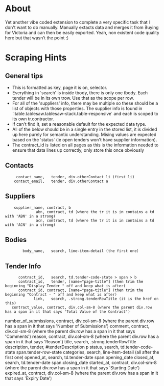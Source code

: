 # About
Yet another vibe coded extension to complete a very specific task that I don't want to do manually. Manually extacts data and merges it from Buying for Victoria and can then be easily exported. Yeah, non existent code quality here but that wasn't the point :)

# Scraping Hints

## General tips
- This is formatted as key, page it is on, selector.
- Everything in 'search' is inside tbody, there is only one tbody. Each tender will be in its own trow. Use that as the scope per row.
- For all of the 'suppliers' info, there may be multiple so these should be a list of objects with those properties. The supplier info is found in '.table.tablesaw.tablesaw-stack.table-responsive' and each is scoped to its own tr.contractor.
- If can't find it, set a reasonable default for the expected data type.
- All of the below should be in a single entry in the stored list, it is divided up here purely for semantic understanding. Mising values are expected based on the 'status' (ie open tenders won't have supplier information).
- The contract_id is listed on all pages as this is the information needed to ensure that data lines up correctly, only store this once obviously

## Contacts
         contact_name,   tender, div.otherContact li (first li)
        contact_email,   tender, div.otherContact a

## Suppliers
  	    supplier_name, contract, b
                  abn, contract, td (where the tr it is in contains a td with 'ABN' in a strong)
                  acn, contract, td (where the tr it is in contains a td with 'ACN' in a strong)

## Bodies
			body_name,   search, line-item-detail (the first one)

## Tender Info
      	  contract_id,   search, td.tender-code-state > span > b
      	  contract_id,   tender, [name="page-title"] (then trim the beginning "Display Tender " off and keep what is after)
      	  contract_id, contract, [name="page-title"] (then trim the beginning "Contract - " off and keep what is after)
        		 link,   search, .strong.tenderRowTitle (it is the href on this)
       contract_value, contract, div.col-sm-8 (where the parent div.row has a span in it that says 'Total Value of the Contract')
number_of_submissions, contract, div.col-sm-8 (where the parent div.row has a span in it that says 'Number of Submissions')
              comment, contract, div.col-sm-8 (where the parent div.row has a span in it that says 'Comments')
               reason, contract, div.col-sm-8 (where the parent div.row has a span in it that says 'Reason')
                title,   search, .strong.tenderRowTitle
          description,   tender, #tenderDescription p
               status,   search, td.tender-code-state span.tender-row-state
           categories,   search, line-item-detail (all after the first one)
            opened_at,   search, td.tender-date span.opening_date
            closed_at,   search, td.tender-date span.closing_date
           started_at, contract, div.col-sm-8 (where the parent div.row has a span in it that says 'Starting Date')
           expired_at, contract, div.col-sm-8 (where the parent div.row has a span in it that says 'Expiry Date')
